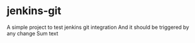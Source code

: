 # jenkins-git

A simple project to test jenkins git integration
And it should be triggered by any change
Sum text
